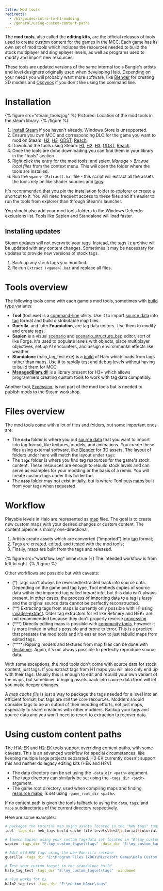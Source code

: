 ```yaml
---
title: Mod tools
redirects:
  - /h1/guides/intro-to-h1-modding
  - /general/using-custom-content-paths
---
```

The **mod tools**, also called the **editing kits**, are the official releases of tools used to create custom content for the games in the MCC. Each game has its own set of mod tools which includes the resources needed to build the stock multiplayer and singleplayer levels, as well as programs used to modify and import new resources.

These tools are updated versions of the same internal tools Bungie's artists and level designers originally used when developing Halo. Depending on your needs you will probably want more software, like [Blender](~) for creating 3D models and [Osoyoos](~) if you don't like using the command line.

# Installation
{% figure src="steam_tools.jpg" %}
Pictured: Location of the mod tools in the steam library.
{% /figure %}

1. [Install Steam][steam-dl] if you haven't already. Windows Store is unsupported.
2. Ensure you own MCC and corresponding DLC for the game you want to mod on Steam: [H2][h2-buy], [H3][h3-buy], [ODST][odst-buy], [Reach][reach-buy].
3. Download the tools using Steam: [H1][h1-dl], [H2][h2-dl], [H3][h3-dl], [ODST][odst-dl], [Reach][reach-dl].
4. Once the tools are done downloading you can find them in your library in the "tools" section.
5. Right click the entry for the mod tools, and select _Manage > Browse local files_ from the context menu. This will open the folder where the tools are installed.
6. Run the `<game> (Extract).bat` file - this script will extract all the assets the tools rely on like shader sources and [tags](~).

It's recommended that you pin the installation folder to explorer or create a shortcut to it. You will need frequent access to these files and it's easier to run the tools from explorer than through Steam's launcher.

You should also add your mod tools folders to the Windows Defender exclusions list. Tools like Sapien and Standalone will load faster.

## Installing updates
Steam updates will not overwrite your tags. Instead, the tags `7z` archive will be updated with any content changes. Sometimes it may be necessary for updates to provide new versions of stock tags.

1. Back up any stock tags you modified.
2. Re-run `Extract (<game>).bat` and replace all files.

# Tools overview
The following tools come with each game's mod tools, sometimes with [build type](~blam#build-types) variants:

* **Tool** (tool.exe) is a [command-line](~) utility. Use it to import [source data](~source-data) into [tag](~tags) format and build distributable map files.
* **Guerilla**, and later **Foundation**, are tag data editors. Use them to modify and create tags.
* **Sapien** is a visual [scenario](~h1/tags/scenario) and [scenario_structure_bsp](~h1/tags/scenario_structure_bsp) editor, sort of like Forge. It's used to populate levels with objects, place multiplayer objectives, set up AI encounters, and assign environmental effects like weather.
* **Standalone** (halo_tag_test.exe) is a [build](~blam#build-types) of Halo which loads from tags rather than maps. Use it to rapidly test and debug levels without having to build them for MCC.
* **[ManagedBlam.dll](~managed-blam)** is a library present for H3+ which allows programmers creating custom tools to work with tag data compatibly.

Another tool, [Excession](~), is not part of the mod tools but is needed to publish mods to the Steam workshop.

# Files overview
The mod tools come with a lot of files and folders, but some important ones are:

* The **`data`** folder is where you put [source data](~source-data) that you want to import into tag format, like textures, models, and animations. You create these files using external software, like [Blender](~) for 3D assets. The layout of folders under here will match the layout under `tags`:
* The **`tags`** folder is where you find tag resources for the game's stock content. These resources are enough to rebuild stock levels and can serve as examples for your modding or the basis of a remix. You will create custom tags under this folder too.
* The **`maps`** folder may not exist initially, but is where Tool puts [maps](~maps) built from your tags when requested.

# Workflow
Playable levels in Halo are represented as [map](~maps) files. The goal is to create new custom maps with your desired changes or custom content. The content pipeline is mainly one-directional:

1. Artists create assets which are converted ("imported") into [tag](~tags) format;
2. Tags are created, edited, and tested with the mod tools;
3. Finally, maps are built from the tags and released.

{% figure src="workflow.svg" inline=true %}
The intended workflow is from left to right.
{% /figure %}

Other workflows are possible but with caveats:

* (\*) Tags can't always be reversed/extracted back into source data. Depending on the game and tag type, Tool embeds copies of source data within the imported tag called _import info_, but this data isn't always present. In other cases, the process of importing data to a tag is _lossy_ and the original source data cannot be perfectly reconstructed.
* (\*\*) Extracting tags from maps is currently only possible with H1 using [invader-extract](~). Older tag extractors for H1 like Refinery and HEK+ are not recommended because they don't properly reverse [processing](~tags#tag-loading).
* (\*\*\*) Directly editing maps is possible with [community tools](~), however it is more limited in what's possible and prone to error. This is a practice that predates the mod tools and it's easier now to just rebuild maps from edited tags.
* (\*\*\*\*) Ripping models and textures from map files can be done with [Reclaimer](~). Again, it's not always possible to perfectly reproduce source data.

With some exceptions, the mod tools don't come with source data for stock content, just tags. If you extract tags from H1 maps you will also only end up with their tags. Usually this is enough to edit and rebuild your own variant of the maps, but sometimes bringing assets back into source data form will let you make deeper changes.

A _map cache file_ is just a way to package the tags needed for a level into an efficient format, but tags are still the core resources. Modders should consider tags to be an output of their modding efforts, not just maps, especially to share creations with other modders. Backup your tags and source data and you won't need to resort to extraction to recover data.

# Using custom content paths
The [H1A-EK](~) and [H2-EK](~) tools support overriding content paths, with some caveats. This is an advanced workflow for special circumstances, like keeping multiple large projects separated. H3-EK currently doesn't support this and neither do legacy editing kits (HEK and H2V).

* The data directory can be set using the `-data_dir <path>` argument.
* The tags directory can similarly be set using the `-tags_dir <path>` argument.
* The game root directory, used when compiling maps and finding [resource maps](~maps#shared-maps), is set using `-game_root_dir <path>`.

If no content path is given the tools fallback to using the `data`, `tags`, and `maps` subdirectories of the current directory respectively.

Here are some examples:

```sh
# packages the tutorial map using assets located in the "hek_tags" tags directory
tool -tags_dir hek_tags build-cache-file levels\test\tutorial\tutorial classic

# launch Sapien using your custom tag+data set located in "E:\my_custom_tagset\"
sapien -tags_dir "E:\my_custom_tagset\tags" -data_dir "E:\my_custom_tagset\data"

# Edit old HEK tags using the new Guerilla release
guerilla -tags_dir "E:\Program Files (x86)\Microsoft Games\Halo Custom Edition\tags"

# Test your custom tagset in the standalone build
halo_tag_test -tags_dir "E:\my_custom_tagset\tags" -windowed

# also works for h2
halo2_tag_test -tags_dir "F:\custom_h2mcc\tags"
```

[h2-buy]: https://store.steampowered.com/app/1064270
[h3-buy]: https://store.steampowered.com/app/1064271
[odst-buy]: https://store.steampowered.com/app/1064272
[reach-buy]: https://store.steampowered.com/app/1064220

[steam-dl]: https://store.steampowered.com/about/
[h1-dl]: steam://run/1532190
[h2-dl]: steam://run/1613450
[h3-dl]: steam://run/1695791
[odst-dl]: steam://run/1695794
[reach-dl]: steam://run/1695793
